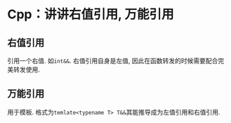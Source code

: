 # Cpp：讲讲右值引用, 万能引用

## 右值引用

引用一个右值. 如`int&&`. 右值引用自身是左值, 因此在函数转发的时候需要配合完美转发使用.

## 万能引用

用于模板. 格式为`temlate<typename T> T&&`其能推导成为左值引用和右值引用.
